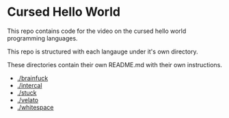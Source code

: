 # Cursed Hello World

This repo contains code for the video on the cursed hello world programming languages.

This repo is structured with each langauge under it's own directory.

These directories contain their own README.md with their own instructions.

- [./brainfuck](brainfuck)
- [./intercal](intercal)
- [./stuck](stuck)
- [./velato](velato)
- [./whitespace](whitespace)
